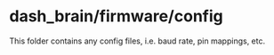 # dash_brain/firmware/config
This folder contains any config files, i.e. baud rate, pin mappings, etc.